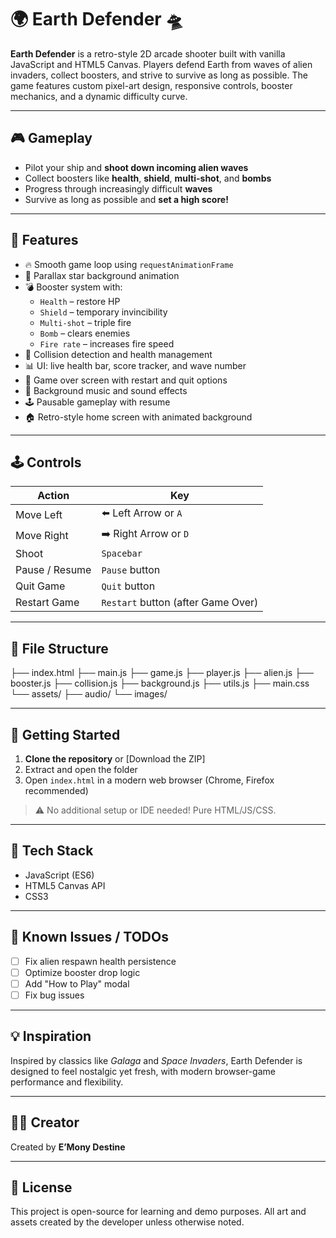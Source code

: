 # 🌍 Earth Defender 🛸

**Earth Defender** is a retro-style 2D arcade shooter built with vanilla JavaScript and HTML5 Canvas. Players defend Earth from waves of alien invaders, collect boosters, and strive to survive as long as possible. The game features custom pixel-art design, responsive controls, booster mechanics, and a dynamic difficulty curve.

---

## 🎮 Gameplay

- Pilot your ship and **shoot down incoming alien waves**
- Collect boosters like **health**, **shield**, **multi-shot**, and **bombs**
- Progress through increasingly difficult **waves**
- Survive as long as possible and **set a high score!**

---

## 🧪 Features

- 🔥 Smooth game loop using `requestAnimationFrame`
- 🌌 Parallax star background animation
- 💣 Booster system with:
  - `Health` – restore HP
  - `Shield` – temporary invincibility
  - `Multi-shot` – triple fire
  - `Bomb` – clears enemies
  - `Fire rate` – increases fire speed
- 🧠 Collision detection and health management
- 📊 UI: live health bar, score tracker, and wave number
- 🏁 Game over screen with restart and quit options
- 🎵 Background music and sound effects
- 🕹️ Pausable gameplay with resume
- 🏠 Retro-style home screen with animated background

---

## 🕹️ Controls

| Action | Key |
|--------|-----|
| Move Left | ⬅️ Left Arrow or `A` |
| Move Right | ➡️ Right Arrow or `D` |
| Shoot | `Spacebar` |
| Pause / Resume | `Pause` button |
| Quit Game | `Quit` button |
| Restart Game | `Restart` button (after Game Over) |

---

## 🧩 File Structure

├── index.html
├── main.js
├── game.js
├── player.js
├── alien.js
├── booster.js
├── collision.js
├── background.js
├── utils.js
├── main.css
└── assets/
├── audio/
└── images/


---

## 🚀 Getting Started

1. **Clone the repository** or [Download the ZIP]
2. Extract and open the folder
3. Open `index.html` in a modern web browser (Chrome, Firefox recommended)

> ⚠️ No additional setup or IDE needed! Pure HTML/JS/CSS.

---

## 🧠 Tech Stack

- JavaScript (ES6)
- HTML5 Canvas API
- CSS3

---

## 📌 Known Issues / TODOs

- [ ] Fix alien respawn health persistence
- [ ] Optimize booster drop logic
- [ ] Add "How to Play" modal
- [ ] Fix bug issues

---

## 💡 Inspiration

Inspired by classics like *Galaga* and *Space Invaders*, Earth Defender is designed to feel nostalgic yet fresh, with modern browser-game performance and flexibility.

---

## 🧑‍🚀 Creator

Created by **E’Mony Destine**  

---

## 📜 License

This project is open-source for learning and demo purposes. All art and assets created by the developer unless otherwise noted.

